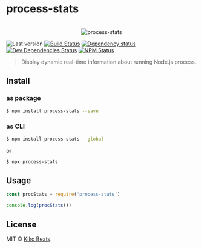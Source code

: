 # process-stats

<p align="center">
  <br>
  <img src="demo.gif" alt="process-stats">
  <br>
</p>

![Last version](https://img.shields.io/github/tag/Kikobeats/process-stats.svg?style=flat-square)
[![Build Status](https://img.shields.io/travis/Kikobeats/process-stats/master.svg?style=flat-square)](https://travis-ci.org/Kikobeats/process-stats)
[![Dependency status](https://img.shields.io/david/Kikobeats/process-stats.svg?style=flat-square)](https://david-dm.org/Kikobeats/process-stats)
[![Dev Dependencies Status](https://img.shields.io/david/dev/Kikobeats/process-stats.svg?style=flat-square)](https://david-dm.org/Kikobeats/process-stats#info=devDependencies)
[![NPM Status](https://img.shields.io/npm/dm/process-stats.svg?style=flat-square)](https://www.npmjs.org/package/process-stats)

> Display dynamic real-time information about running Node.js process.

## Install

### as package

```bash
$ npm install process-stats --save
```

### as CLI

```bash
$ npm install process-stats --global
```

or

```bash
$ npx process-stats
```

## Usage

```js
const procStats = require('process-stats')

console.log(procStats())
```

## License

MIT © [Kiko Beats](https://github.com/Kikobeats).
